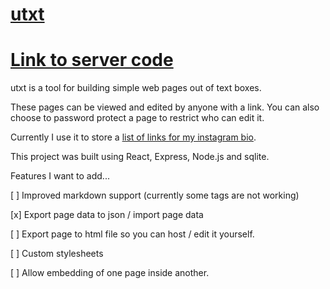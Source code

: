 # [utxt](https://utxt.page/)

# [Link to server code](https://github.com/gabrieldavison/mondrian-server)

utxt is a tool for building simple web pages out of text boxes.

These pages can be viewed and edited by anyone with a link. You can also choose to password protect a page to restrict who can edit it.

Currently I use it to store a [list of links for my instagram bio](https://utxt.page/links).

This project was built using React, Express, Node.js and sqlite.

Features I want to add...

[ ] Improved markdown support (currently some tags are not working)

[x] Export page data to json / import page data

[ ] Export page to html file so you can host / edit it yourself.

[ ] Custom stylesheets

[ ] Allow embedding of one page inside another.
